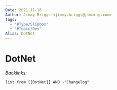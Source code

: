 ```yaml
---
Date: 2021-11-16
Author: Jimmy Briggs <jimmy.briggs@jimbrig.com>
Tags:
  - "#Type/Slipbox"
  - "#Topic/Dev"
Alias: DotNet
---
```


# DotNet

*Backlinks:*

````dataview
list from [[DotNet]] AND -"Changelog"
````
